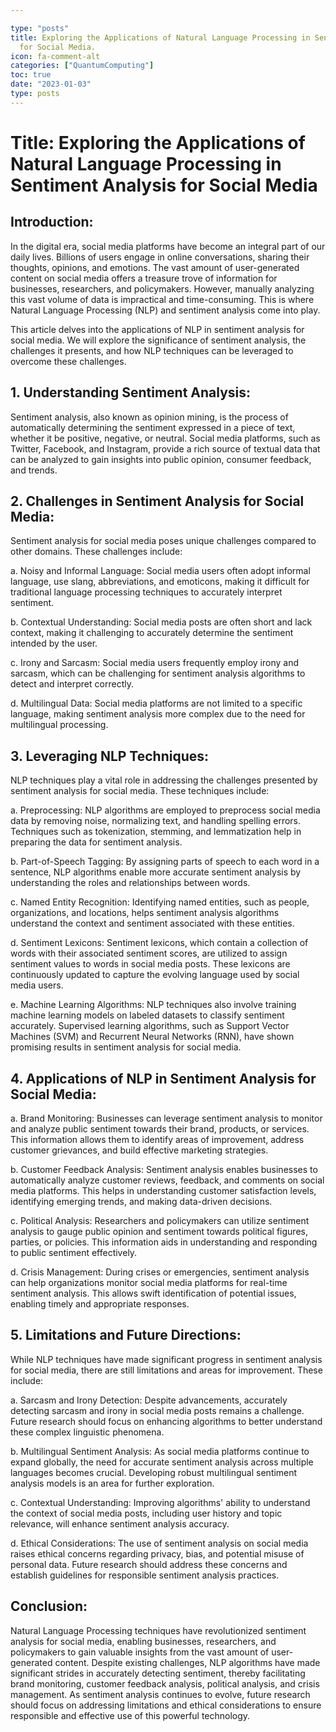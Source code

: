 ```yaml
---

type: "posts"
title: Exploring the Applications of Natural Language Processing in Sentiment Analysis
  for Social Media.
icon: fa-comment-alt
categories: ["QuantumComputing"]
toc: true
date: "2023-01-03"
type: posts
---
```





# Title: Exploring the Applications of Natural Language Processing in Sentiment Analysis for Social Media

## Introduction:

In the digital era, social media platforms have become an integral part of our daily lives. Billions of users engage in online conversations, sharing their thoughts, opinions, and emotions. The vast amount of user-generated content on social media offers a treasure trove of information for businesses, researchers, and policymakers. However, manually analyzing this vast volume of data is impractical and time-consuming. This is where Natural Language Processing (NLP) and sentiment analysis come into play.

This article delves into the applications of NLP in sentiment analysis for social media. We will explore the significance of sentiment analysis, the challenges it presents, and how NLP techniques can be leveraged to overcome these challenges.

## 1. Understanding Sentiment Analysis:

Sentiment analysis, also known as opinion mining, is the process of automatically determining the sentiment expressed in a piece of text, whether it be positive, negative, or neutral. Social media platforms, such as Twitter, Facebook, and Instagram, provide a rich source of textual data that can be analyzed to gain insights into public opinion, consumer feedback, and trends.

## 2. Challenges in Sentiment Analysis for Social Media:

Sentiment analysis for social media poses unique challenges compared to other domains. These challenges include:

a. Noisy and Informal Language: Social media users often adopt informal language, use slang, abbreviations, and emoticons, making it difficult for traditional language processing techniques to accurately interpret sentiment.

b. Contextual Understanding: Social media posts are often short and lack context, making it challenging to accurately determine the sentiment intended by the user.

c. Irony and Sarcasm: Social media users frequently employ irony and sarcasm, which can be challenging for sentiment analysis algorithms to detect and interpret correctly.

d. Multilingual Data: Social media platforms are not limited to a specific language, making sentiment analysis more complex due to the need for multilingual processing.

## 3. Leveraging NLP Techniques:

NLP techniques play a vital role in addressing the challenges presented by sentiment analysis for social media. These techniques include:

a. Preprocessing: NLP algorithms are employed to preprocess social media data by removing noise, normalizing text, and handling spelling errors. Techniques such as tokenization, stemming, and lemmatization help in preparing the data for sentiment analysis.

b. Part-of-Speech Tagging: By assigning parts of speech to each word in a sentence, NLP algorithms enable more accurate sentiment analysis by understanding the roles and relationships between words.

c. Named Entity Recognition: Identifying named entities, such as people, organizations, and locations, helps sentiment analysis algorithms understand the context and sentiment associated with these entities.

d. Sentiment Lexicons: Sentiment lexicons, which contain a collection of words with their associated sentiment scores, are utilized to assign sentiment values to words in social media posts. These lexicons are continuously updated to capture the evolving language used by social media users.

e. Machine Learning Algorithms: NLP techniques also involve training machine learning models on labeled datasets to classify sentiment accurately. Supervised learning algorithms, such as Support Vector Machines (SVM) and Recurrent Neural Networks (RNN), have shown promising results in sentiment analysis for social media.

## 4. Applications of NLP in Sentiment Analysis for Social Media:

a. Brand Monitoring: Businesses can leverage sentiment analysis to monitor and analyze public sentiment towards their brand, products, or services. This information allows them to identify areas of improvement, address customer grievances, and build effective marketing strategies.

b. Customer Feedback Analysis: Sentiment analysis enables businesses to automatically analyze customer reviews, feedback, and comments on social media platforms. This helps in understanding customer satisfaction levels, identifying emerging trends, and making data-driven decisions.

c. Political Analysis: Researchers and policymakers can utilize sentiment analysis to gauge public opinion and sentiment towards political figures, parties, or policies. This information aids in understanding and responding to public sentiment effectively.

d. Crisis Management: During crises or emergencies, sentiment analysis can help organizations monitor social media platforms for real-time sentiment analysis. This allows swift identification of potential issues, enabling timely and appropriate responses.

## 5. Limitations and Future Directions:

While NLP techniques have made significant progress in sentiment analysis for social media, there are still limitations and areas for improvement. These include:

a. Sarcasm and Irony Detection: Despite advancements, accurately detecting sarcasm and irony in social media posts remains a challenge. Future research should focus on enhancing algorithms to better understand these complex linguistic phenomena.

b. Multilingual Sentiment Analysis: As social media platforms continue to expand globally, the need for accurate sentiment analysis across multiple languages becomes crucial. Developing robust multilingual sentiment analysis models is an area for further exploration.

c. Contextual Understanding: Improving algorithms' ability to understand the context of social media posts, including user history and topic relevance, will enhance sentiment analysis accuracy.

d. Ethical Considerations: The use of sentiment analysis on social media raises ethical concerns regarding privacy, bias, and potential misuse of personal data. Future research should address these concerns and establish guidelines for responsible sentiment analysis practices.

## Conclusion:

Natural Language Processing techniques have revolutionized sentiment analysis for social media, enabling businesses, researchers, and policymakers to gain valuable insights from the vast amount of user-generated content. Despite existing challenges, NLP algorithms have made significant strides in accurately detecting sentiment, thereby facilitating brand monitoring, customer feedback analysis, political analysis, and crisis management. As sentiment analysis continues to evolve, future research should focus on addressing limitations and ethical considerations to ensure responsible and effective use of this powerful technology.